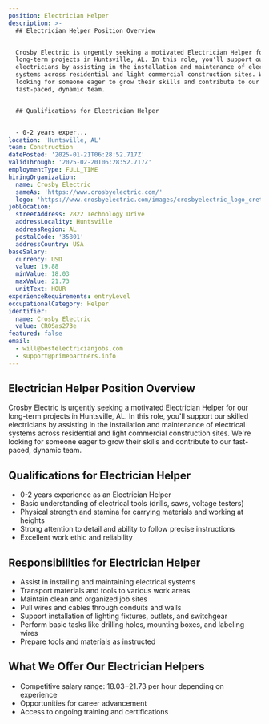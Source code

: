 ```yaml
---
position: Electrician Helper
description: >-
  ## Electrician Helper Position Overview


  Crosby Electric is urgently seeking a motivated Electrician Helper for our
  long-term projects in Huntsville, AL. In this role, you'll support our skilled
  electricians by assisting in the installation and maintenance of electrical
  systems across residential and light commercial construction sites. We're
  looking for someone eager to grow their skills and contribute to our
  fast-paced, dynamic team.


  ## Qualifications for Electrician Helper


  - 0-2 years exper...
location: 'Huntsville, AL'
team: Construction
datePosted: '2025-01-21T06:28:52.717Z'
validThrough: '2025-02-20T06:28:52.717Z'
employmentType: FULL_TIME
hiringOrganization:
  name: Crosby Electric
  sameAs: 'https://www.crosbyelectric.com/'
  logo: 'https://www.crosbyelectric.com/images/crosbyelectric_logo_crete.png'
jobLocation:
  streetAddress: 2822 Technology Drive
  addressLocality: Huntsville
  addressRegion: AL
  postalCode: '35801'
  addressCountry: USA
baseSalary:
  currency: USD
  value: 19.88
  minValue: 18.03
  maxValue: 21.73
  unitText: HOUR
experienceRequirements: entryLevel
occupationalCategory: Helper
identifier:
  name: Crosby Electric
  value: CROSas273e
featured: false
email:
  - will@bestelectricianjobs.com
  - support@primepartners.info
---
```




## Electrician Helper Position Overview

Crosby Electric is urgently seeking a motivated Electrician Helper for our long-term projects in Huntsville, AL. In this role, you'll support our skilled electricians by assisting in the installation and maintenance of electrical systems across residential and light commercial construction sites. We're looking for someone eager to grow their skills and contribute to our fast-paced, dynamic team.

## Qualifications for Electrician Helper

- 0-2 years experience as an Electrician Helper
- Basic understanding of electrical tools (drills, saws, voltage testers)
- Physical strength and stamina for carrying materials and working at heights
- Strong attention to detail and ability to follow precise instructions
- Excellent work ethic and reliability

## Responsibilities for Electrician Helper

- Assist in installing and maintaining electrical systems
- Transport materials and tools to various work areas
- Maintain clean and organized job sites
- Pull wires and cables through conduits and walls
- Support installation of lighting fixtures, outlets, and switchgear
- Perform basic tasks like drilling holes, mounting boxes, and labeling wires
- Prepare tools and materials as instructed

## What We Offer Our Electrician Helpers

- Competitive salary range: $18.03-$21.73 per hour depending on experience
- Opportunities for career advancement
- Access to ongoing training and certifications